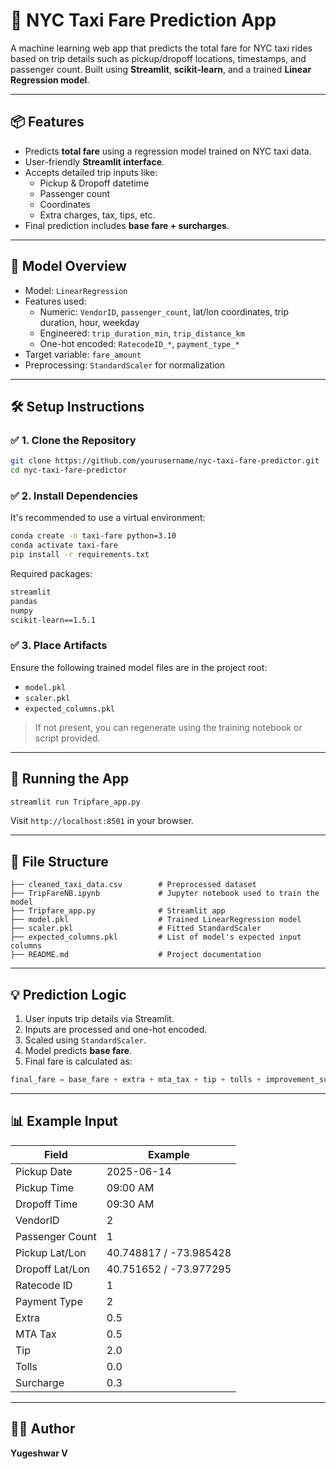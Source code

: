 
# 🚖 NYC Taxi Fare Prediction App

A machine learning web app that predicts the total fare for NYC taxi rides based on trip details such as pickup/dropoff locations, timestamps, and passenger count. Built using **Streamlit**, **scikit-learn**, and a trained **Linear Regression model**.

---

## 📦 Features

- Predicts **total fare** using a regression model trained on NYC taxi data.
- User-friendly **Streamlit interface**.
- Accepts detailed trip inputs like:
  - Pickup & Dropoff datetime
  - Passenger count
  - Coordinates
  - Extra charges, tax, tips, etc.
- Final prediction includes **base fare + surcharges**.

---

## 🧠 Model Overview

- Model: `LinearRegression`
- Features used:
  - Numeric: `VendorID`, `passenger_count`, lat/lon coordinates, trip duration, hour, weekday
  - Engineered: `trip_duration_min`, `trip_distance_km`
  - One-hot encoded: `RatecodeID_*`, `payment_type_*`
- Target variable: `fare_amount`
- Preprocessing: `StandardScaler` for normalization

---

## 🛠️ Setup Instructions

### ✅ 1. Clone the Repository

```bash
git clone https://github.com/yourusername/nyc-taxi-fare-predictor.git
cd nyc-taxi-fare-predictor
```

### ✅ 2. Install Dependencies

It's recommended to use a virtual environment:

```bash
conda create -n taxi-fare python=3.10
conda activate taxi-fare
pip install -r requirements.txt
```

Required packages:
```txt
streamlit
pandas
numpy
scikit-learn==1.5.1
```

### ✅ 3. Place Artifacts

Ensure the following trained model files are in the project root:

- `model.pkl`
- `scaler.pkl`
- `expected_columns.pkl`

> If not present, you can regenerate using the training notebook or script provided.

---

## 🚀 Running the App

```bash
streamlit run Tripfare_app.py
```

Visit `http://localhost:8501` in your browser.

---

## 📂 File Structure

```
├── cleaned_taxi_data.csv        # Preprocessed dataset
├── TripFareNB.ipynb             # Jupyter notebook used to train the model
├── Tripfare_app.py              # Streamlit app
├── model.pkl                    # Trained LinearRegression model
├── scaler.pkl                   # Fitted StandardScaler
├── expected_columns.pkl         # List of model's expected input columns
├── README.md                    # Project documentation
```

---

## 💡 Prediction Logic

1. User inputs trip details via Streamlit.
2. Inputs are processed and one-hot encoded.
3. Scaled using `StandardScaler`.
4. Model predicts **base fare**.
5. Final fare is calculated as:

```python
final_fare = base_fare + extra + mta_tax + tip + tolls + improvement_surcharge
```

---

## 📊 Example Input

| Field            | Example         |
|------------------|-----------------|
| Pickup Date      | 2025-06-14      |
| Pickup Time      | 09:00 AM        |
| Dropoff Time     | 09:30 AM        |
| VendorID         | 2               |
| Passenger Count  | 1               |
| Pickup Lat/Lon   | 40.748817 / -73.985428 |
| Dropoff Lat/Lon  | 40.751652 / -73.977295 |
| Ratecode ID      | 1               |
| Payment Type     | 2               |
| Extra            | 0.5             |
| MTA Tax          | 0.5             |
| Tip              | 2.0             |
| Tolls            | 0.0             |
| Surcharge        | 0.3             |
---

## 👨‍💻 Author

**Yugeshwar V**  

